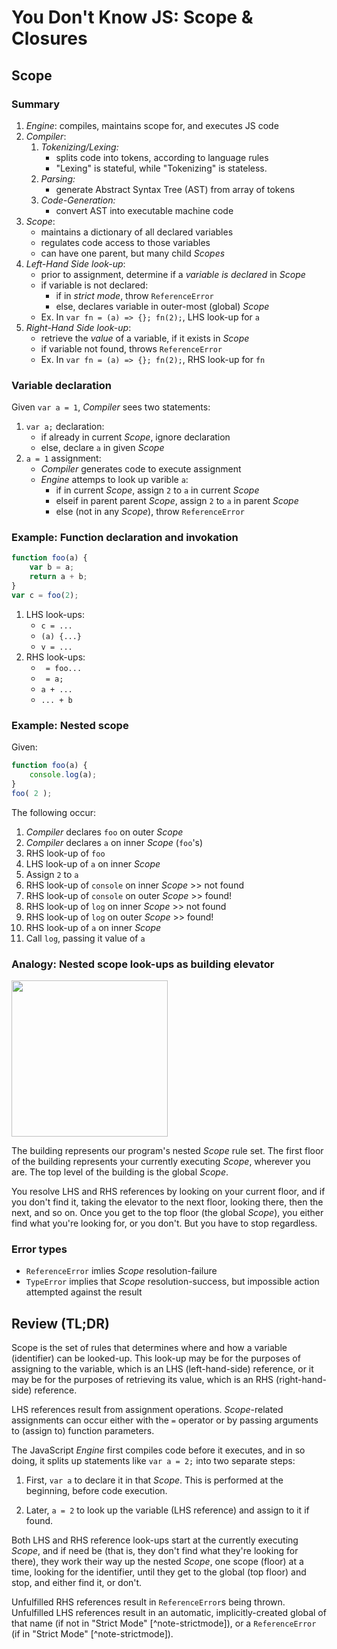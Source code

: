 # You Don't Know JS: Scope & Closures
## Scope

### Summary
1. *Engine*: compiles, maintains scope for, and executes JS code
2. *Compiler*:
    1. *Tokenizing/Lexing:*
        - splits code into tokens, according to language rules
        - "Lexing" is stateful, while "Tokenizing" is stateless.
    2. *Parsing:*
        - generate Abstract Syntax Tree (AST) from array of tokens
    3. *Code-Generation:*
        - convert AST into executable machine code
3. *Scope*:
    - maintains a dictionary of all declared variables
    - regulates code access to those variables
    - can have one parent, but many child *Scopes*
4. *Left-Hand Side look-up*:
    - prior to assignment, determine if a *variable is declared* in *Scope*
    - if variable is not declared:
        - if in *strict mode*, throw `ReferenceError`
        - else, declares variable in outer-most (global) *Scope*
    - Ex. In `var fn = (a) => {}; fn(2);`, LHS look-up for `a`
5. *Right-Hand Side look-up*:
    - retrieve the *value* of a variable, if it exists in *Scope*
    - if variable not found, throws `ReferenceError`
    - Ex. In `var fn = (a) => {}; fn(2);`, RHS look-up for `fn`

### Variable declaration

Given `var a = 1`, *Compiler* sees two statements:
1. `var a;` declaration:
    - if already in current *Scope*, ignore declaration
    - else, declare `a` in given *Scope*
2. `a = 1` assignment:
    - *Compiler* generates code to execute assignment
    - *Engine* attemps to look up varible `a`:
        - if in current *Scope*, assign `2` to `a` in current *Scope*
        - elseif in parent parent *Scope*, assign `2` to `a` in parent *Scope*
        - else (not in any *Scope*), throw `ReferenceError`

### Example: Function declaration and invokation

```js
function foo(a) {
    var b = a;
    return a + b;
}
var c = foo(2);
```

1. LHS look-ups:
    - `c = ...`
    - `(a) {...}`
    - `v = ...`
2. RHS look-ups:
    - ` = foo...`
    - ` = a;`
    - `a + ...`
    - `... + b`

### Example: Nested scope

Given:

```js
function foo(a) {
    console.log(a);
}
foo( 2 );
```

The following occur:
1. *Compiler* declares `foo` on outer *Scope*
2. *Compiler* declares `a` on inner *Scope* (`foo`'s)
3. RHS look-up of `foo`
4. LHS look-up of `a` on inner *Scope*
5. Assign `2` to `a`
6. RHS look-up of `console` on inner *Scope* >> not found
7. RHS look-up of `console` on outer *Scope* >> found!
8. RHS look-up of `log` on inner *Scope* >> not found
9. RHS look-up of `log` on outer *Scope* >> found!
10. RHS look-up of `a` on inner *Scope*
11. Call `log`, passing it value of `a`

### Analogy: Nested scope look-ups as building elevator 

<img src="fig1.png" width="250">

The building represents our program's nested *Scope* rule set. The first floor of the building represents your currently executing *Scope*, wherever you are. The top level of the building is the global *Scope*.

You resolve LHS and RHS references by looking on your current floor, and if you don't find it, taking the elevator to the next floor, looking there, then the next, and so on. Once you get to the top floor (the global *Scope*), you either find what you're looking for, or you don't. But you have to stop regardless.

### Error types

- `ReferenceError` imlies *Scope* resolution-failure
- `TypeError` implies that *Scope* resolution-success, but impossible action attempted against the result

## Review (TL;DR)

Scope is the set of rules that determines where and how a variable (identifier) can be looked-up. This look-up may be for the purposes of assigning to the variable, which is an LHS (left-hand-side) reference, or it may be for the purposes of retrieving its value, which is an RHS (right-hand-side) reference.

LHS references result from assignment operations. *Scope*-related assignments can occur either with the `=` operator or by passing arguments to (assign to) function parameters.

The JavaScript *Engine* first compiles code before it executes, and in so doing, it splits up statements like `var a = 2;` into two separate steps:

1. First, `var a` to declare it in that *Scope*. This is performed at the beginning, before code execution.

2. Later, `a = 2` to look up the variable (LHS reference) and assign to it if found.

Both LHS and RHS reference look-ups start at the currently executing *Scope*, and if need be (that is, they don't find what they're looking for there), they work their way up the nested *Scope*, one scope (floor) at a time, looking for the identifier, until they get to the global (top floor) and stop, and either find it, or don't.

Unfulfilled RHS references result in `ReferenceError`s being thrown. Unfulfilled LHS references result in an automatic, implicitly-created global of that name (if not in "Strict Mode" [^note-strictmode]), or a `ReferenceError` (if in "Strict Mode" [^note-strictmode]).
